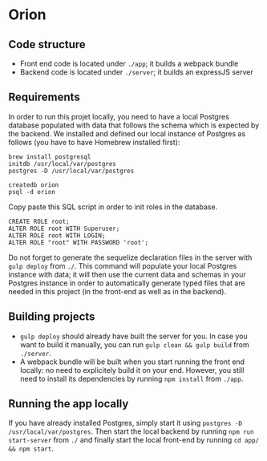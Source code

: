 # Orion

## Code structure

* Front end code is located under `./app`; it builds a webpack bundle
* Backend code is located under `./server`; it builds an expressJS server

## Requirements

In order to run this projet locally, you need to have a local Postgres database populated with data that follows the schema which is expected by the backend.
We installed and defined our local instance of Postgres as follows (you have to have Homebrew installed first):
```
brew install postgresql
initdb /usr/local/var/postgres
postgres -D /usr/local/var/postgres

createdb orion
psql -d orion
```

Copy paste this SQL script in order to init roles in the database.
```
CREATE ROLE root;
ALTER ROLE root WITH Superuser;
ALTER ROLE root WITH LOGIN;
ALTER ROLE "root" WITH PASSWORD 'root';
```

Do not forget to generate the sequelize declaration files in the server with `gulp deploy` from `./`.
This command will populate your local Postgres instance with data; it will then use the current data and schemas in your Postgres instance in order to automatically generate typed files that are needed in this project (in the front-end as well as in the backend).

## Building projects

* `gulp deploy` should already have built the server for you. In case you want to build it manually, you can run `gulp clean && gulp build` from `./server`.
* A webpack bundle will be built when you start running the front end locally: no need to explicitely build it on your end. However, you still need to install its dependencies by running `npm install` from `./app`.

## Running the app locally

If you have already installed Postgres, simply start it using `postgres -D /usr/local/var/postgres`.
Then start the local backend by running `npm run start-server` from `./` and finally start the local front-end by running `cd app/ && npm start`.
